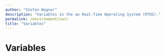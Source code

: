 ```yaml
---
author: "Stefan Wagner"
description: "Variables in the ao Real-Time Operating System (RTOS)."
permalink: /environment/var/
title: "Variables"
---
```


# Variables
